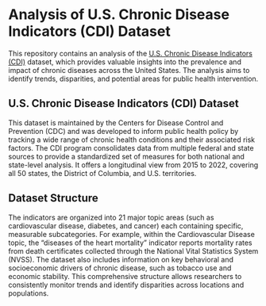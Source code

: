 # Analysis of U.S. Chronic Disease Indicators (CDI) Dataset
This repository contains an analysis of the [U.S. Chronic Disease Indicators (CDI)](https://data.cdc.gov/Chronic-Disease-Indicators/U-S-Chronic-Disease-Indicators/hksd-2xuw/about_data) dataset, which provides valuable insights into the prevalence and impact of chronic diseases across the United States. The analysis aims to identify trends, disparities, and potential areas for public health intervention.

## U.S. Chronic Disease Indicators (CDI) Dataset
This dataset is maintained by the Centers for Disease Control and Prevention (CDC) and was developed to inform public health policy by tracking a wide range of chronic health conditions and their associated risk factors. The CDI program consolidates data from multiple federal and state sources to provide a standardized set of measures for both national and state-level analysis. It offers a longitudinal view from 2015 to 2022, covering all 50 states, the District of Columbia, and U.S. territories.

## Dataset Structure
The indicators are organized into 21 major topic areas (such as cardiovascular disease, diabetes, and cancer) each containing specific, measurable subcategories. For example, within the Cardiovascular Disease topic, the “diseases of the heart mortality” indicator reports mortality rates from death certificates collected through the National Vital Statistics System (NVSS). The dataset also includes information on key behavioral and socioeconomic drivers of chronic disease, such as tobacco use and economic stability. This comprehensive structure allows researchers to consistently monitor trends and identify disparities across locations and populations.

